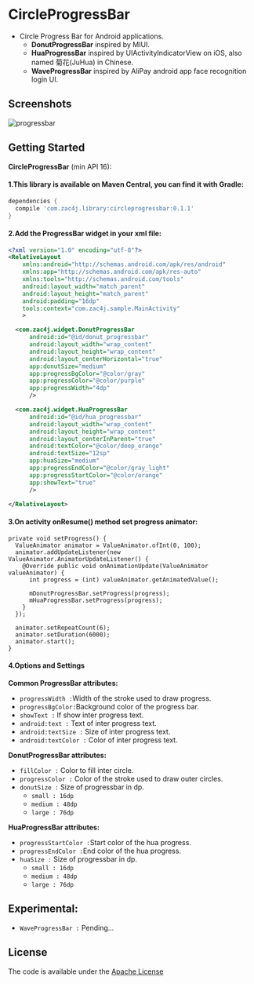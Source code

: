 # CircleProgressBar
- Circle Progress Bar for Android applications.
  - **DonutProgressBar** inspired by MIUI.
  - **HuaProgressBar** inspired by UIActivityIndicatorView on iOS, also named 菊花(JuHua) in Chinese.
  - **WaveProgressBar** inspired by AliPay android app face recognition login UI.

## Screenshots
![progressbar][progressbar]

## Getting Started
**CircleProgressBar** (min API 16):
#### 1.This library is available on Maven Central, you can find it with Gradle:
```groovy
dependencies {
  compile 'com.zac4j.library:circleprogressbar:0.1.1'
}
```
#### 2.Add the ProgressBar widget in your xml file:
```xml
<?xml version="1.0" encoding="utf-8"?>
<RelativeLayout
    xmlns:android="http://schemas.android.com/apk/res/android"
    xmlns:app="http://schemas.android.com/apk/res-auto"
    xmlns:tools="http://schemas.android.com/tools"
    android:layout_width="match_parent"
    android:layout_height="match_parent"
    android:padding="16dp"
    tools:context="com.zac4j.sample.MainActivity"
    >

  <com.zac4j.widget.DonutProgressBar
      android:id="@id/donut_progressbar"
      android:layout_width="wrap_content"
      android:layout_height="wrap_content"
      android:layout_centerHorizontal="true"
      app:donutSize="medium"
      app:progressBgColor="@color/gray"
      app:progressColor="@color/purple"
      app:progressWidth="4dp"
      />

  <com.zac4j.widget.HuaProgressBar
      android:id="@id/hua_progressbar"
      android:layout_width="wrap_content"
      android:layout_height="wrap_content"
      android:layout_centerInParent="true"
      android:textColor="@color/deep_orange"
      android:textSize="12sp"
      app:huaSize="medium"
      app:progressEndColor="@color/gray_light"
      app:progressStartColor="@color/orange"
      app:showText="true"
      />

</RelativeLayout>
```
#### 3.On activity onResume() method set progress animator:
```
private void setProgress() {
  ValueAnimator animator = ValueAnimator.ofInt(0, 100);
  animator.addUpdateListener(new ValueAnimator.AnimatorUpdateListener() {
    @Override public void onAnimationUpdate(ValueAnimator valueAnimator) {
      int progress = (int) valueAnimator.getAnimatedValue();

      mDonutProgressBar.setProgress(progress);
      mHuaProgressBar.setProgress(progress);
    }
  });

  animator.setRepeatCount(6);
  animator.setDuration(6000);
  animator.start();
}
```

#### 4.Options and Settings
**Common ProgressBar attributes:**
- `progressWidth :`Width of the stroke used to draw progress.
- `progressBgColor:`Background color of the progress bar.
- `showText :` If show inter progress text.
- `android:text :` Text of inter progress text.
- `android:textSize :` Size of inter progress text.
- `android:textColor :` Color of inter progress text.

**DonutProgressBar attributes:**
- `fillColor :` Color to fill inter circle.
- `progressColor :` Color of the stroke used to draw outer circles.
- `donutSize :` Size of progressbar in dp.
  - `small : 16dp`
  - `medium : 48dp`
  - `large : 76dp`

**HuaProgressBar attributes:**
- `progressStartColor :`Start color of the hua progress.
- `progressEndColor :`End color of the hua progress.
- `huaSize :` Size of progressbar in dp.
  - `small : 16dp`
  - `medium : 48dp`
  - `large : 76dp`

## Experimental:
- `WaveProgressBar :` Pending...

## License
The code is available under the [Apache License][license]

[progressbar]:http://7xom3t.com1.z0.glb.clouddn.com/progressbar.gif
[license]:https://github.com/zac4j/CircleProgressBar/blob/master/LICENSE
